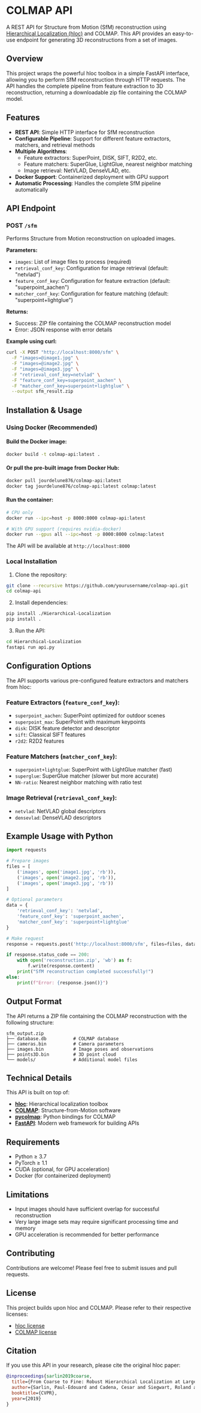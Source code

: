 # COLMAP API

A REST API for Structure from Motion (SfM) reconstruction using [Hierarchical Localization (hloc)](https://github.com/cvg/Hierarchical-Localization) and COLMAP. This API provides an easy-to-use endpoint for generating 3D reconstructions from a set of images.

## Overview

This project wraps the powerful hloc toolbox in a simple FastAPI interface, allowing you to perform SfM reconstruction through HTTP requests. The API handles the complete pipeline from feature extraction to 3D reconstruction, returning a downloadable zip file containing the COLMAP model.

## Features

- **REST API**: Simple HTTP interface for SfM reconstruction
- **Configurable Pipeline**: Support for different feature extractors, matchers, and retrieval methods
- **Multiple Algorithms**: 
  - Feature extractors: SuperPoint, DISK, SIFT, R2D2, etc.
  - Feature matchers: SuperGlue, LightGlue, nearest neighbor matching
  - Image retrieval: NetVLAD, DenseVLAD, etc.
- **Docker Support**: Containerized deployment with GPU support
- **Automatic Processing**: Handles the complete SfM pipeline automatically

## API Endpoint

### POST `/sfm`

Performs Structure from Motion reconstruction on uploaded images.

**Parameters:**
- `images`: List of image files to process (required)
- `retrieval_conf_key`: Configuration for image retrieval (default: "netvlad")
- `feature_conf_key`: Configuration for feature extraction (default: "superpoint_aachen")
- `matcher_conf_key`: Configuration for feature matching (default: "superpoint+lightglue")

**Returns:**
- Success: ZIP file containing the COLMAP reconstruction model
- Error: JSON response with error details

**Example using curl:**
```bash
curl -X POST "http://localhost:8000/sfm" \
  -F "images=@image1.jpg" \
  -F "images=@image2.jpg" \
  -F "images=@image3.jpg" \
  -F "retrieval_conf_key=netvlad" \
  -F "feature_conf_key=superpoint_aachen" \
  -F "matcher_conf_key=superpoint+lightglue" \
  --output sfm_result.zip
```

## Installation & Usage

### Using Docker (Recommended)

#### Build the Docker image:
```bash
docker build -t colmap-api:latest .
```

#### Or pull the pre-built image from Docker Hub:
```bash
docker pull jourdelune876/colmap-api:latest
docker tag jourdelune876/colmap-api:latest colmap:latest
```

#### Run the container:
```bash
# CPU only
docker run --ipc=host -p 8000:8000 colmap-api:latest

# With GPU support (requires nvidia-docker)
docker run --gpus all --ipc=host -p 8000:8000 colmap:latest
```

The API will be available at `http://localhost:8000`

### Local Installation

1. Clone the repository:
```bash
git clone --recursive https://github.com/yourusername/colmap-api.git
cd colmap-api
```

2. Install dependencies:
```bash
pip install ./Hierarchical-Localization
pip install .
```

3. Run the API:
```bash
cd Hierarchical-Localization
fastapi run api.py
```

## Configuration Options

The API supports various pre-configured feature extractors and matchers from hloc:

### Feature Extractors (`feature_conf_key`):
- `superpoint_aachen`: SuperPoint optimized for outdoor scenes
- `superpoint_max`: SuperPoint with maximum keypoints
- `disk`: DISK feature detector and descriptor
- `sift`: Classical SIFT features
- `r2d2`: R2D2 features

### Feature Matchers (`matcher_conf_key`):
- `superpoint+lightglue`: SuperPoint with LightGlue matcher (fast)
- `superglue`: SuperGlue matcher (slower but more accurate)
- `NN-ratio`: Nearest neighbor matching with ratio test

### Image Retrieval (`retrieval_conf_key`):
- `netvlad`: NetVLAD global descriptors
- `densevlad`: DenseVLAD descriptors

## Example Usage with Python

```python
import requests

# Prepare images
files = [
    ('images', open('image1.jpg', 'rb')),
    ('images', open('image2.jpg', 'rb')),
    ('images', open('image3.jpg', 'rb'))
]

# Optional parameters
data = {
    'retrieval_conf_key': 'netvlad',
    'feature_conf_key': 'superpoint_aachen',
    'matcher_conf_key': 'superpoint+lightglue'
}

# Make request
response = requests.post('http://localhost:8000/sfm', files=files, data=data)

if response.status_code == 200:
    with open('reconstruction.zip', 'wb') as f:
        f.write(response.content)
    print("SfM reconstruction completed successfully!")
else:
    print(f"Error: {response.json()}")
```

## Output Format

The API returns a ZIP file containing the COLMAP reconstruction with the following structure:
```
sfm_output.zip
├── database.db          # COLMAP database
├── cameras.bin          # Camera parameters
├── images.bin           # Image poses and observations
├── points3D.bin         # 3D point cloud
└── models/              # Additional model files
```

## Technical Details

This API is built on top of:
- **[hloc](https://github.com/cvg/Hierarchical-Localization)**: Hierarchical localization toolbox
- **[COLMAP](https://colmap.github.io/)**: Structure-from-Motion software
- **[pycolmap](https://github.com/colmap/pycolmap)**: Python bindings for COLMAP
- **[FastAPI](https://fastapi.tiangolo.com/)**: Modern web framework for building APIs

## Requirements

- Python ≥ 3.7
- PyTorch ≥ 1.1
- CUDA (optional, for GPU acceleration)
- Docker (for containerized deployment)

## Limitations

- Input images should have sufficient overlap for successful reconstruction
- Very large image sets may require significant processing time and memory
- GPU acceleration is recommended for better performance

## Contributing

Contributions are welcome! Please feel free to submit issues and pull requests.

## License

This project builds upon hloc and COLMAP. Please refer to their respective licenses:
- [hloc license](https://github.com/cvg/Hierarchical-Localization/blob/master/LICENSE)
- [COLMAP license](https://github.com/colmap/colmap/blob/dev/LICENSE.txt)

## Citation

If you use this API in your research, please cite the original hloc paper:

```bibtex
@inproceedings{sarlin2019coarse,
  title={From Coarse to Fine: Robust Hierarchical Localization at Large Scale},
  author={Sarlin, Paul-Edouard and Cadena, Cesar and Siegwart, Roland and Dymczyk, Marcin},
  booktitle={CVPR},
  year={2019}
}
```